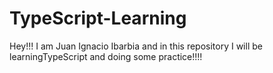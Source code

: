 # TypeScript-Learning

Hey!!! I am Juan Ignacio Ibarbia and in this repository I will be learningTypeScript and doing some practice!!!!
